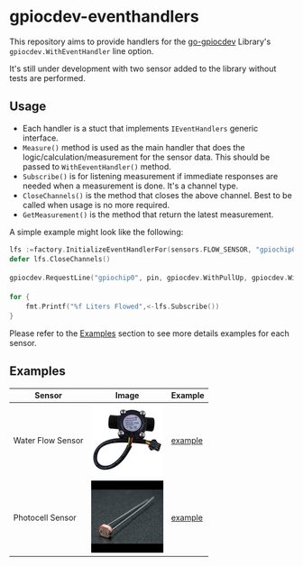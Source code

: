 # gpiocdev-eventhandlers

This repository aims to provide handlers for the [go-gpiocdev](https://github.com/warthog618/go-gpiocdev) Library's `gpiocdev.WithEventHandler` line option.

It's still under development with two sensor added to the library without tests are performed.

## Usage

- Each handler is a stuct that implements `IEventHandlers` generic interface.
- `Measure()` method is used as the main handler that does the logic/calculation/measurement for the sensor data. This should be passed to `WithEeventHandler()` method.
- `Subscribe()` is for listening measurement if immediate responses are needed when a measurement is done. It's a channel type.
- `CloseChannels()` is the method that closes the above channel. Best to be called when usage is no more required.
- `GetMeasurement()` is the method that return the latest measurement.

A simple example might look like the following:

```go
lfs :=factory.InitializeEventHandlerFor(sensors.FLOW_SENSOR, "gpiochip0", "GPIO4", 0.002222222)
defer lfs.CloseChannels()

gpiocdev.RequestLine("gpiochip0", pin, gpiocdev.WithPullUp, gpiocdev.WithBothEdges, gpiocdev.WithEventHandler(lfs.Measure))

for {
    fmt.Printf("%f Liters Flowed",<-lfs.Subscribe())
}
```

Please refer to the [Examples](#examples) section to see more details examples for each sensor.

## Examples

|Sensor|Image|Example|
|------|-----|-------|
|Water Flow Sensor|![WaterFlowSensor](/images/water_flow_sensor.jpg)|[example](/examples/flow_sensor/main.go)|
|Photocell Sensor|![Photocell](/images/photocell.jpg)|[example](/examples/photocell_sensor/main.go)|
